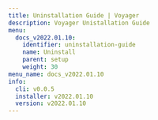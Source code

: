 ```yaml
---
title: Uninstallation Guide | Voyager
description: Voyager Unistallation Guide
menu:
  docs_v2022.01.10:
    identifier: uninstallation-guide
    name: Uninstall
    parent: setup
    weight: 30
menu_name: docs_v2022.01.10
info:
  cli: v0.0.5
  installer: v2022.01.10
  version: v2022.01.10
---
```



